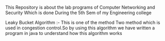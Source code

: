 This Repository is about the lab programs of Computer Networking and Security Which is done During the 5th Sem of my Engineering college

Leaky Bucket Algorithm :-
This is one of the method Two method which is used in congestion control.So by using this algorithm we have written a program in java to understand how this algorithm works
